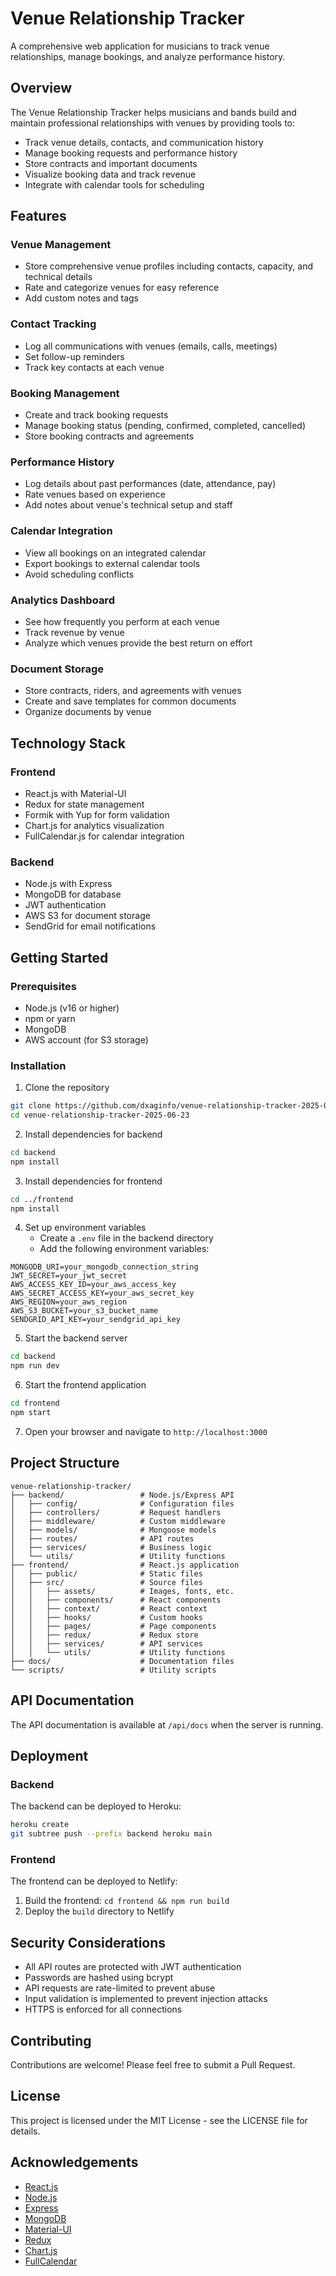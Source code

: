 # Venue Relationship Tracker

A comprehensive web application for musicians to track venue relationships, manage bookings, and analyze performance history.

## Overview

The Venue Relationship Tracker helps musicians and bands build and maintain professional relationships with venues by providing tools to:

- Track venue details, contacts, and communication history
- Manage booking requests and performance history
- Store contracts and important documents
- Visualize booking data and track revenue
- Integrate with calendar tools for scheduling

## Features

### Venue Management
- Store comprehensive venue profiles including contacts, capacity, and technical details
- Rate and categorize venues for easy reference
- Add custom notes and tags

### Contact Tracking
- Log all communications with venues (emails, calls, meetings)
- Set follow-up reminders
- Track key contacts at each venue

### Booking Management
- Create and track booking requests
- Manage booking status (pending, confirmed, completed, cancelled)
- Store booking contracts and agreements

### Performance History
- Log details about past performances (date, attendance, pay)
- Rate venues based on experience
- Add notes about venue's technical setup and staff

### Calendar Integration
- View all bookings on an integrated calendar
- Export bookings to external calendar tools
- Avoid scheduling conflicts

### Analytics Dashboard
- See how frequently you perform at each venue
- Track revenue by venue
- Analyze which venues provide the best return on effort

### Document Storage
- Store contracts, riders, and agreements with venues
- Create and save templates for common documents
- Organize documents by venue

## Technology Stack

### Frontend
- React.js with Material-UI
- Redux for state management
- Formik with Yup for form validation
- Chart.js for analytics visualization
- FullCalendar.js for calendar integration

### Backend
- Node.js with Express
- MongoDB for database
- JWT authentication
- AWS S3 for document storage
- SendGrid for email notifications

## Getting Started

### Prerequisites
- Node.js (v16 or higher)
- npm or yarn
- MongoDB
- AWS account (for S3 storage)

### Installation

1. Clone the repository
```bash
git clone https://github.com/dxaginfo/venue-relationship-tracker-2025-06-23.git
cd venue-relationship-tracker-2025-06-23
```

2. Install dependencies for backend
```bash
cd backend
npm install
```

3. Install dependencies for frontend
```bash
cd ../frontend
npm install
```

4. Set up environment variables
   - Create a `.env` file in the backend directory
   - Add the following environment variables:
```
MONGODB_URI=your_mongodb_connection_string
JWT_SECRET=your_jwt_secret
AWS_ACCESS_KEY_ID=your_aws_access_key
AWS_SECRET_ACCESS_KEY=your_aws_secret_key
AWS_REGION=your_aws_region
AWS_S3_BUCKET=your_s3_bucket_name
SENDGRID_API_KEY=your_sendgrid_api_key
```

5. Start the backend server
```bash
cd backend
npm run dev
```

6. Start the frontend application
```bash
cd frontend
npm start
```

7. Open your browser and navigate to `http://localhost:3000`

## Project Structure

```
venue-relationship-tracker/
├── backend/                 # Node.js/Express API
│   ├── config/              # Configuration files
│   ├── controllers/         # Request handlers
│   ├── middleware/          # Custom middleware
│   ├── models/              # Mongoose models
│   ├── routes/              # API routes
│   ├── services/            # Business logic
│   └── utils/               # Utility functions
├── frontend/                # React.js application
│   ├── public/              # Static files
│   ├── src/                 # Source files
│   │   ├── assets/          # Images, fonts, etc.
│   │   ├── components/      # React components
│   │   ├── context/         # React context
│   │   ├── hooks/           # Custom hooks
│   │   ├── pages/           # Page components
│   │   ├── redux/           # Redux store
│   │   ├── services/        # API services
│   │   └── utils/           # Utility functions
├── docs/                    # Documentation files
└── scripts/                 # Utility scripts
```

## API Documentation

The API documentation is available at `/api/docs` when the server is running.

## Deployment

### Backend
The backend can be deployed to Heroku:
```bash
heroku create
git subtree push --prefix backend heroku main
```

### Frontend
The frontend can be deployed to Netlify:
1. Build the frontend: `cd frontend && npm run build`
2. Deploy the `build` directory to Netlify

## Security Considerations
- All API routes are protected with JWT authentication
- Passwords are hashed using bcrypt
- API requests are rate-limited to prevent abuse
- Input validation is implemented to prevent injection attacks
- HTTPS is enforced for all connections

## Contributing
Contributions are welcome! Please feel free to submit a Pull Request.

## License
This project is licensed under the MIT License - see the LICENSE file for details.

## Acknowledgements
- [React.js](https://reactjs.org/)
- [Node.js](https://nodejs.org/)
- [Express](https://expressjs.com/)
- [MongoDB](https://www.mongodb.com/)
- [Material-UI](https://mui.com/)
- [Redux](https://redux.js.org/)
- [Chart.js](https://www.chartjs.org/)
- [FullCalendar](https://fullcalendar.io/)